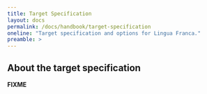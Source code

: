 ```yaml
---
title: Target Specification
layout: docs
permalink: /docs/handbook/target-specification
oneline: "Target specification and options for Lingua Franca."
preamble: >
---
```


## About the target specification

**FIXME**
